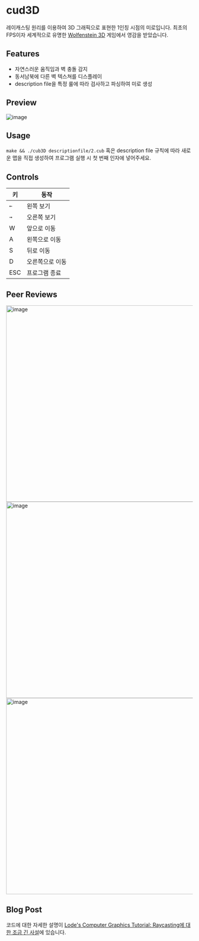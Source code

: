 # cud3D
레이캐스팅 원리를 이용하여 3D 그래픽으로 표현한 1인칭 시점의 미로입니다. 최초의 FPS이자 세계적으로 유명한 [Wolfenstein 3D](http://users.atw.hu/wolf3d/) 게임에서 영감을 받았습니다.

## Features
- 자연스러운 움직임과 벽 충돌 감지
- 동서남북에 다른 벽 텍스쳐를 디스플레이
- description file을 특정 룰에 따라 검사하고 파싱하여 미로 생성

## Preview
![image](https://github.com/nemotheswimmer/cub3D/assets/88709878/c0182362-b0d9-4455-9f96-645295ac42ce)

## Usage
`make && ./cub3D descriptionfile/2.cub`
혹은
description file 규칙에 따라 새로운 맵을 직접 생성하여 프로그램 실행 시 첫 번째 인자에 넣어주세요.

## Controls
|키|동작|
|---|---|
|`←`|왼쪽 보기|
|`→`|오른쪽 보기|
|W|앞으로 이동|
|A|왼쪽으로 이동|
|S|뒤로 이동|
|D|오른쪽으로 이동|
|ESC|프로그램 종료|

## Peer Reviews
<img width="530" alt="image" src="https://github.com/nemotheswimmer/cub3D/assets/88709878/1b981e90-8fe3-4dd4-afef-6b0fc54b33f6">
<img width="530" alt="image" src="https://github.com/nemotheswimmer/cub3D/assets/88709878/f2e7dd4e-45d9-4aba-9aa9-a4f0950b8374">
<img width="530" alt="image" src="https://github.com/nemotheswimmer/cub3D/assets/88709878/26e9bd36-0114-4c38-8dc2-88bec16a7ea8">

## Blog Post
코드에 대한 자세한 설명이 [Lode's Computer Graphics Tutorial: Raycasting에 대한 조금 긴 사설](https://velog.io/@letmeshare46/Lodes-Computer-Graphics-Tutorial-Raycasting에-대한-조금-긴-사설-ejnvpz1p)에 있습니다.
